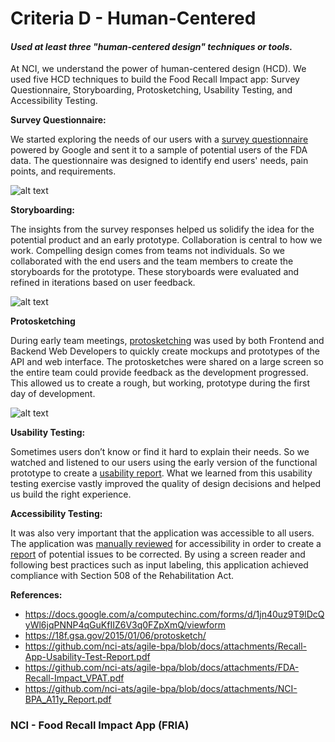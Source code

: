 # Criteria D - Human-Centered

#### _Used at least three "human-centered design" techniques or tools._

At NCI, we understand the power of human-centered design (HCD). We used five HCD techniques to build the Food Recall Impact app: Survey Questionnaire, Storyboarding, Protosketching, Usability Testing, and Accessibility Testing.

**Survey Questionnaire:** 

We started exploring the needs of our users with a [survey questionnaire](https://docs.google.com/a/computechinc.com/forms/d/1jn40uz9T9lDcQyWl6jqPNNP4qGuKfIIZ6V3q0FZpXmQ/viewform) powered by Google and sent it to a sample of potential users of the FDA data. The questionnaire was designed to identify end users' needs, pain points, and requirements. 

 ![alt text](https://raw.githubusercontent.com/nci-ats/agile-bpa/docs/attachments/Questionnaire.png "Questionnaire")

**Storyboarding:** 

The insights from the survey responses helped us solidify the idea for the potential product and an early prototype. Collaboration is central to how we work. Compelling design comes from teams not individuals. So we collaborated with the end users and the team members to create the storyboards for the prototype. These storyboards were evaluated and refined in iterations based on user feedback.

![alt text](https://raw.githubusercontent.com/nci-ats/agile-bpa/docs/attachments/Focus-Group-Documents.png "Whiteboarding")

**Protosketching**

During early team meetings, [protosketching](https://18f.gsa.gov/2015/01/06/protosketch/) was used by both Frontend and Backend Web Developers to quickly create mockups and prototypes of the API and web interface.  The protosketches were shared on a large screen so the entire team could provide feedback as the development progressed.  This allowed us to create a rough, but working, prototype during the first day of development.

![alt text](https://raw.githubusercontent.com/nci-ats/agile-bpa/docs/attachments/Early-Iteration.png "Protosketching")

**Usability Testing:** 

Sometimes users don’t know or find it hard to explain their needs. So we watched and listened to our users using the early version of the functional prototype to create a [usability report](https://github.com/nci-ats/agile-bpa/blob/docs/attachments/Recall-App-Usability-Test-Report.pdf). What we learned from this usability testing exercise vastly improved the quality of design decisions and helped us build the right experience.

**Accessibility Testing:** 

It was also very important that the application was accessible to all users. The application was [manually reviewed](https://github.com/nci-ats/agile-bpa/blob/docs/attachments/NCI-BPA_A11y_Report.pdf) for accessibility in order to create a [report](https://github.com/nci-ats/agile-bpa/blob/docs/attachments/FDA-Recall-Impact_VPAT.pdf) of potential issues to be corrected. By using a screen reader and following best practices such as input labeling, this application achieved compliance with Section 508 of the Rehabilitation Act. 

**References:**
* https://docs.google.com/a/computechinc.com/forms/d/1jn40uz9T9lDcQyWl6jqPNNP4qGuKfIIZ6V3q0FZpXmQ/viewform
* https://18f.gsa.gov/2015/01/06/protosketch/
* https://github.com/nci-ats/agile-bpa/blob/docs/attachments/Recall-App-Usability-Test-Report.pdf
* https://github.com/nci-ats/agile-bpa/blob/docs/attachments/FDA-Recall-Impact_VPAT.pdf
* https://github.com/nci-ats/agile-bpa/blob/docs/attachments/NCI-BPA_A11y_Report.pdf

### NCI - Food Recall Impact App (FRIA)
